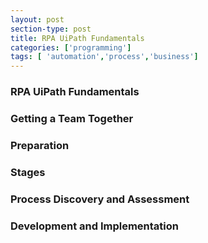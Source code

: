 ```yaml
---
layout: post
section-type: post
title: RPA UiPath Fundamentals
categories: ['programming']
tags: [ 'automation','process','business']
---
```



### RPA UiPath Fundamentals 

### Getting a Team Together 

### Preparation    

### Stages

### Process Discovery and Assessment

### Development and Implementation   





